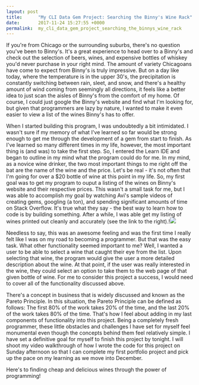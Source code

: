 ```yaml
---
layout: post
title:      "My CLI Data Gem Project: Searching the Binny's Wine Rack"
date:       2017-11-24 15:27:55 +0000
permalink:  my_cli_data_gem_project_searching_the_binnys_wine_rack
---
```



If you're from Chicago or the surrounding suburbs, there's no question you've been to Binny's. It's a great experience to head over to a Binny's and check out the selection of beers, wines, and expensive bottles of whiskey you'd never purchase in your right mind. The amount of variety Chicagoans have come to expect from Binny's is truly impressive. But on a day like today, where the temperature is in the upper 30's, the precipitation is constantly switching between rain, sleet, and snow, and there's a healthy amount of wind coming from seemingly all directions, it feels like a better idea to just scan the aisles of Binny's from the comfort of my home. Of course, I could just google the Binny's website and find what I'm looking for, but given that programmers are lazy by nature, I wanted to make it even easier to view a list of the wines Binny's has to offer.

When I started building this program, I was undoubtedly a bit intimidated. I wasn't sure if my memory of what I've learned so far would be strong enough to get me through the development of a gem from start to finish. As I've learned so many different times in my life, however, the most important thing is (and was) to take the first step. So, I entered the Learn IDE and began to outline in my mind what the program could do for me. In my mind, as a novice wine drinker, the two most important things to me right off the bat are the name of the wine and the price. Let's be real - it's not often that I'm going for over a $20 bottle of wine at this point in my life. So, my first goal was to get my program to ouput a listing of the wines on Binny's website and their respective prices. This wasn't a small task for me, but I was able to accomplish my goal by watching Avi's sample videos of creating gems, googling (a ton), and spending significant amounts of time on Stack Overflow. It's true what they say - the best way to learn how to code is by building something. After a while, I was able get my listing of wines printed out cleanly and accurately (see the link to the right).!![](https://imgur.com/0wRVNFj)

Needless to say, this was an awesome feeling and was the first time I really felt like I was on my road to becoming a programmer. But that was the easy task. What other functionality seemed important to me? Well, I wanted a user to be able to select a wine that caught their eye from the list. Upon selecting that wine, the program would give the user a more detailed description about the wine. At that point, if the user was really interested in the wine, they could select an option to take them to the web page of that given bottle of wine. For me to consider this project a success, I would need to cover all of the functionality discussed above. 

There's a concept in business that is widely discussed and known as the Pareto Principle. In this situation, the Pareto Principle can be defined as follows: The first 80% of the work takes 20% of the time, and the last 20% of the work takes 80% of the time. That's how I feel about adding in my last components of functionality into this project. Being a completely fresh programmer, these little obstacles and challenges I have set for myself feel monumental even though the concepts behind them feel relatively simple. I have set a definitive goal for myself to finish this project by tonight. I will shoot my video walkthrough of how I wrote the code for this project on Sunday afternoon so that I can complete my first portfolio project and pick up the pace on my learning as we move into December. 

Here's to finding cheap and delicious wines through the power of programming!


